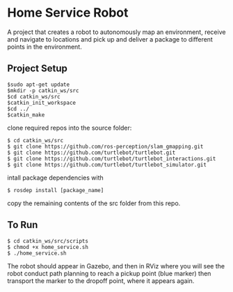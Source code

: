 # Home Service Robot

A project that creates a robot to autonomously map an environment, receive and navigate to locations and pick up and deliver a package to different points in the environment. 

## Project Setup

```
$sudo apt-get update
$mkdir -p catkin_ws/src
$cd catkin_ws/src
$catkin_init_workspace
$cd ../
$catkin_make
```
clone required repos into the source folder: 
```
$ cd catkin_ws/src
$ git clone https://github.com/ros-perception/slam_gmapping.git
$ git clone https://github.com/turtlebot/turtlebot.git
$ git clone https://github.com/turtlebot/turtlebot_interactions.git
$ git clone https://github.com/turtlebot/turtlebot_simulator.git
```
intall package dependencies with 
```
$ rosdep install [package_name]
```
copy the remaining contents of the src folder from this repo.

## To Run 
```
$ cd catkin_ws/src/scripts
$ chmod +x home_service.sh
$ ./home_service.sh
```
The robot should appear in Gazebo, and then in RViz where you will see the robot conduct path planning to reach a pickup point (blue marker) then transport the marker to the dropoff point, where it appears again. 
